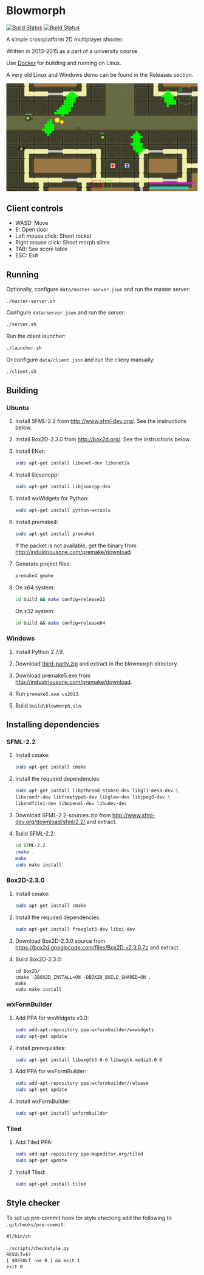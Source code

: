 ﻿Blowmorph
==========

[![Build Status](https://travis-ci.org/bmteam/blowmorph.svg?branch=master)](https://travis-ci.org/bmteam/blowmorph)
[![Build Status](https://ci.appveyor.com/api/projects/status/lecflmqj7erg90ps?svg=true)](https://ci.appveyor.com/project/xairy/blowmorph)

A simple crossplatform 2D multiplayer shooter.

Written in 2013-2015 as a part of a university course.

Use [Docker](https://github.com/xairy/blowmorph/tree/master/docker) for building and running on Linux.

A very old Linux and Windows demo can be found in the Releases section.

![](/files/screenshot.png)

## Client controls

- WASD: Move
- E: Open door
- Left mouse click: Shoot rocket
- Right mouse click: Shoot morph slime
- TAB: See score table
- ESC: Exit

## Running

Optionally, configure `data/master-server.json` and run the master server:

```
./master-server.sh
```

Configure `data/server.json` and run the server:

``` bash
./server.sh
```

Run the client launcher:

``` bash
./launcher.sh
```

Or configure `data/client.json` and run the clieny manually:

``` bash
./client.sh
```

## Building

### Ubuntu

1. Install SFML-2.2 from http://www.sfml-dev.org/. See the instructions below.

2. Install Box2D-2.3.0 from http://box2d.org/. See the instructions below.

3. Install ENet:

    ``` bash
    sudo apt-get install libenet-dev libenet2a
    ```

4. Install libjsoncpp:

    ``` bash
    sudo apt-get install libjsoncpp-dev
    ```

5. Install wxWidgets for Python:

    ``` bash
    sudo apt-get install python-wxtools
    ```

6. Install premake4:

    ``` bash
    sudo apt-get install premake4
    ```

    If the packet is not available, get the binary from http://industriousone.com/premake/download.

7. Generate project files:

    ``` bash
    premake4 gmake
    ```

8. On x64 system:

    ``` bash
    cd build && make config=release32
    ```

    On x32 system:

    ``` bash
    cd build && make config=release64
    ```

### Windows

1. Install Python 2.7.9.

2. Download [third-party.zip](https://github.com/xairy/blowmorph/releases/download/v0.1-alpha/third-party.zip) and extract in the blowmorph directory.

3. Download premake5.exe from http://industriousone.com/premake/download.

4. Run `premake5.exe vs2013`.

5. Build `build\blowmorph.sln`.

## Installing dependencies

### SFML-2.2

1. Install cmake:

    ``` bash
    sudo apt-get install cmake
    ```

2. Install the required dependencies:

    ``` bash
    sudo apt-get install libpthread-stubs0-dev libgl1-mesa-dev \
    libxrandr-dev libfreetype6-dev libglew-dev libjpeg8-dev \
    libsndfile1-dev libopenal-dev libudev-dev
    ```

3. Download SFML-2.2-sources.zip from http://www.sfml-dev.org/download/sfml/2.2/ and extract.

4. Build SFML-2.2:

    ``` bash
    cd SFML-2.2
    cmake .
    make
    sudo make install
    ```

### Box2D-2.3.0

1. Install cmake:

    ``` bash
    sudo apt-get install cmake
    ```

2. Install the required dependencies:

    ``` bash
    sudo apt-get install freeglut3-dev libxi-dev
    ```

3. Download Box2D-2.3.0 source from https://box2d.googlecode.com/files/Box2D_v2.3.0.7z and extract.

4. Build Box2D-2.3.0:
    ```
    cd Box2D/
    cmake -DBOX2D_INSTALL=ON -DBOX2D_BUILD_SHARED=ON .
    make
    sudo make install
    ```

### wxFormBuilder

1. Add PPA for wxWidgets v3.0:

    ``` bash
    sudo add-apt-repository ppa:wxformbuilder/wxwidgets
    sudo apt-get update
    ```

2. Install prerequisites:

    ``` bash
    sudo apt-get install libwxgtk3.0-0 libwxgtk-media3.0-0
    ```

3. Add PPA for wxFormBuilder:

    ``` bash
    sudo add-apt-repository ppa:wxformbuilder/release
    sudo apt-get update
    ```

4. Install wxFormBuilder:

    ``` bash
    sudo apt-get install wxformbuilder
    ```

### Tiled

1. Add Tiled PPA:

    ``` bash
    sudo add-apt-repository ppa:mapeditor.org/tiled
    sudo apt-get update
    ```

2. Install Tiled:

    ``` bash
    sudo apt-get install tiled
    ```

## Style checker

To set up pre-commit hook for style checking add the following to `.git/hooks/pre-commit`:

```
#!/bin/sh

./scripts/checkstyle.py
RESULT=$?
[ $RESULT -ne 0 ] && exit 1
exit 0
```
